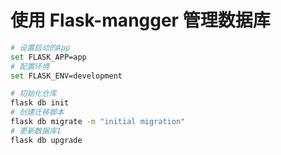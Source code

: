 # 使用 Flask-mangger 管理数据库

```sh
# 设置启动的App
set FLASK_APP=app
# 配置环境
set FLASK_ENV=development 

# 初始化仓库
flask db init
# 创建迁移脚本
flask db migrate -m "initial migration"
# 更新数据库1
flask db upgrade
```
